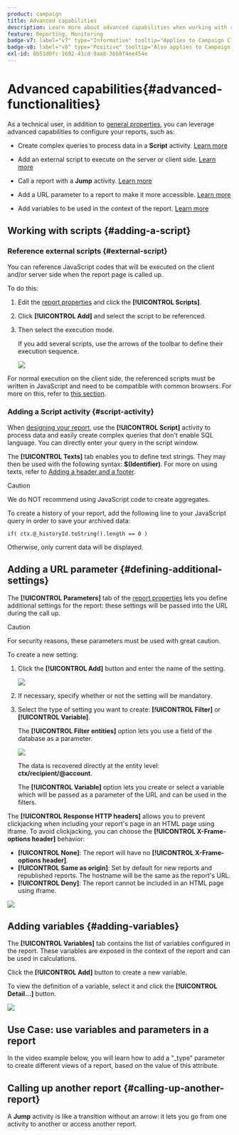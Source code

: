 ```yaml
---
product: campaign
title: Advanced capabilities
description: Learn more about advanced capabilities when working with reports
feature: Reporting, Monitoring
badge-v7: label="v7" type="Informative" tooltip="Applies to Campaign Classic v7"
badge-v8: label="v8" type="Positive" tooltip="Also applies to Campaign v8"
exl-id: 8b51d0fc-1692-41cd-9aa8-3bb8f4ee454e
---
```

# Advanced capabilities{#advanced-functionalities}

 

As a technical user, in addition to [general properties](../../reporting/using/properties-of-the-report.md), you can leverage advanced capabilities to configure your reports, such as:

* Create complex queries to process data in a **Script** activity. [Learn more](#script-activity)

* Add an external script to execute on the server or client side. [Learn more](#external-script)

* Call a report with a **Jump** activity. [Learn more](#calling-up-another-report)

* Add a URL parameter to a report to make it more accessible. [Learn more](#calling-up-another-report)

* Add variables to be used in the context of the report. [Learn more](#adding-variables)

## Working with scripts {#adding-a-script}

### Reference external scripts {#external-script}

You can reference JavaScript codes that will be executed on the client and/or server side when the report page is called up. 

To do this:

1. Edit the [report properties](../../reporting/using/properties-of-the-report.md) and click the **[!UICONTROL Scripts]**.
1. Click **[!UICONTROL Add]** and select the script to be referenced.
1. Then select the execution mode.

   If you add several scripts, use the arrows of the toolbar to define their execution sequence.

   ![](assets/reporting_custom_js.png)

For normal execution on the client side, the referenced scripts must be written in JavaScript and need to be compatible with common browsers. For more on this, refer to [this section](../../web/using/web-forms-answers.md).

### Adding a Script activity {#script-activity}

When [designing your report](../../reporting/using/creating-a-new-report.md#modelizing-the-chart), use the **[!UICONTROL Script]** activity to process data and easily create complex queries that don't enable SQL language. You can directly enter your query in the script window.

The **[!UICONTROL Texts]** tab enables you to define text strings. They may then be used with the following syntax: **$(Identifier)**. For more on using texts, refer to [Adding a header and a footer](../../reporting/using/element-layout.md#adding-a-header-and-a-footer).

>[!CAUTION]
>
>We do NOT recommend using JavaScript code to create aggregates.

To create a history of your report, add the following line to your JavaScript query in order to save your archived data:

```
if( ctx.@_historyId.toString().length == 0 )
```

Otherwise, only current data will be displayed.

## Adding a URL parameter {#defining-additional-settings}

The **[!UICONTROL Parameters]** tab of the [report properties](../../reporting/using/properties-of-the-report.md) lets you define additional settings for the report: these settings will be passed into the URL during the call up.

>[!CAUTION]
>
>For security reasons, these parameters must be used with great caution.

To create a new setting:

1. Click the **[!UICONTROL Add]** button and enter the name of the setting.

   ![](assets/s_ncs_advuser_report_properties_09a.png)

1. If necessary, specify whether or not the setting will be mandatory.

1. Select the type of setting you want to create: **[!UICONTROL Filter]** or **[!UICONTROL Variable]**.

   The **[!UICONTROL Filter entities]** option lets you use a field of the database as a parameter.

   ![](assets/s_ncs_advuser_report_properties_09b.png)

   The data is recovered directly at the entity level: **ctx/recipient/@account**.

   The **[!UICONTROL Variable]** option lets you create or select a variable which will be passed as a parameter of the URL and can be used in the filters.

The **[!UICONTROL Response HTTP headers]** allows you to prevent clickjacking when including your report's page in an HTML page using iframe. To avoid clickjacking, you can choose the **[!UICONTROL X-Frame-options header]** behavior:

* **[!UICONTROL None]**: The report will have no **[!UICONTROL X-Frame-options header]**.
* **[!UICONTROL Same as origin]**: Set by default for new reports and republished reports. The hostname will be the same as the report's URL.
* **[!UICONTROL Deny]**: The report cannot be included in an HTML page using iframe.

![](assets/s_ncs_advuser_report_properties_09c.png)

## Adding variables {#adding-variables}

The **[!UICONTROL Variables]** tab contains the list of variables configured in the report. These variables are exposed in the context of the report and can be used in calculations.

Click the **[!UICONTROL Add]** button to create a new variable.

To view the definition of a variable, select it and click the **[!UICONTROL Detail...]** button.

![](assets/s_ncs_advuser_report_properties_10.png)

## Use Case: use variables and parameters in a report

In the video example below, you will learn how to  add a "_type" parameter to create different views of a report, based on the value of this attribute.

<!--
![](assets/do-not-localize/how-to-video.png) [Discover this feature in video](https://helpx.adobe.com/campaign/classic/how-to/add-url-parameter-in-acv6.html?playlist=/ccx/v1/collection/product/campaign/classic/segment/business-practitioners/explevel/intermediate/applaunch/how-to-4/collection.ccx.js&ref=helpx.adobe.com)-->


## Calling up another report {#calling-up-another-report}

A **Jump** activity is like a transition without an arrow: it lets you go from one activity to another or access another report.
